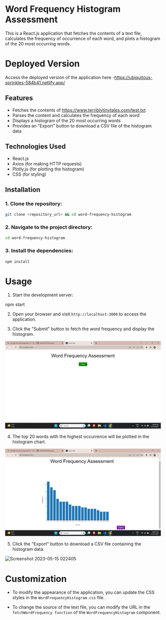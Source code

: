 # Word Frequency Histogram Assessment

This is a React.js application that fetches the contents of a text file, calculates the frequency of occurrence of each word, and plots a histogram of the 20 most occurring words.

# Deployed Version

Access the deployed version of the application here -https://ubiquitous-sprinkles-584b41.netlify.app/

## Features

- Fetches the contents of https://www.terriblytinytales.com/test.txt
- Parses the content and calculates the frequency of each word
- Displays a histogram of the 20 most occurring words
- Provides an "Export" button to download a CSV file of the histogram data

## Technologies Used

- React.js
- Axios (for making HTTP requests)
- Plotly.js (for plotting the histogram)
- CSS (for styling)

## Installation

### 1. Clone the repository:

```bash
git clone <repository_url> && cd word-frequency-histogram
```

### 2. Navigate to the project directory:

```bash
cd word-frequency-histogram
```

### 3. Install the dependencies:

```bash
npm install
```

# Usage

1. Start the development server:

npm start

2. Open your browser and visit `http://localhost:3000` to access the application.

3. Click the "Submit" button to fetch the word frequency and display the histogram.

![Screenshot 2023-05-15 022134](https://github.com/AnkitS7007/Histogram/blob/master/public/Screenshot%20(130).png)

4. The top 20 words with the highest occurrence will be plotted in the histogram chart.

![Screenshot 2023-05-15 022151](https://github.com/AnkitS7007/Histogram/blob/master/public/Screenshot%20(129).png)

5. Click the "Export" button to download a CSV file containing the histogram data.

![Screenshot 2023-05-15 022405](https://github.com/sudh-202/word-frequency-app/assets/87563365/cb570927-504a-45f5-8cd9-0a57dab63b3c)



# Customization

- To modify the appearance of the application, you can update the CSS styles in the `WordFrequencyHistogram.css` file.

- To change the source of the text file, you can modify the URL in the `fetchWordFrequency function` of the `WordFrequencyHistogram` component.

